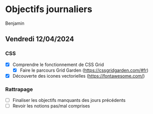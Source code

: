 # Objectifs journaliers

Benjamin

## Vendredi 12/04/2024

### CSS

- [x] Comprendre le fonctionnement de CSS Grid
  - [x] Faire le parcours Grid Garden (https://cssgridgarden.com/#fr)
- [x] Découverte des icones vectorielles (https://fontawesome.com/)

### Rattrapage

- [ ] Finaliser les objectifs manquants des jours précédents
- [ ] Revoir les notions pas/mal comprises
